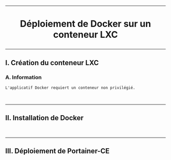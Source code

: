 ------------------------------------------------------------------------------------------------------------------------------------------------------------
# <p align='center'> Déploiement de Docker sur un conteneur LXC </p>

------------------------------------------------------------------------------------------------------------------------------------------------------------
## I. Création du conteneur LXC
### A. Information
```
L'applicatif Docker requiert un conteneur non privilégié.
```
<br />

------------------------------------------------------------------------------------------------------------------------------------------------------------
## II. Installation de Docker

<br />

------------------------------------------------------------------------------------------------------------------------------------------------------------
## III. Déploiement de Portainer-CE



